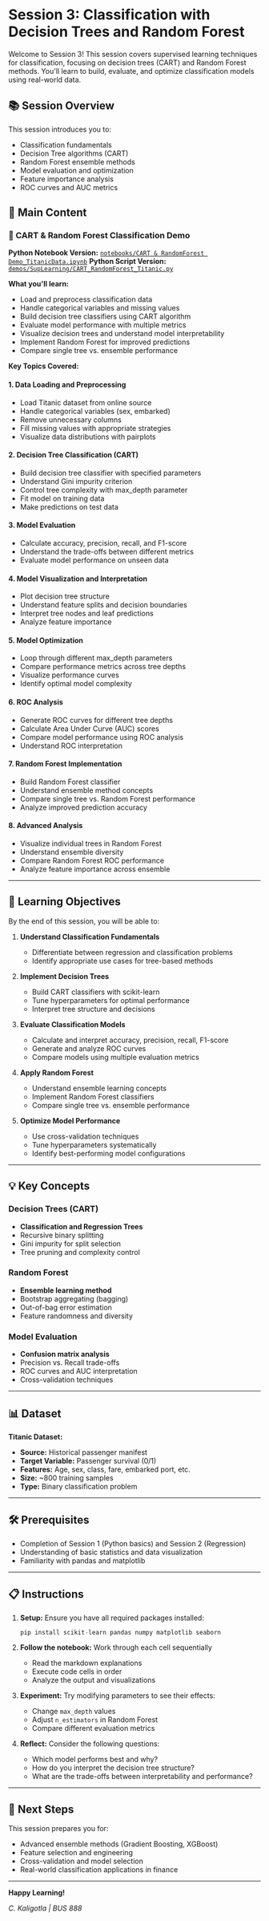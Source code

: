 # Session 3: Classification with Decision Trees and Random Forest

Welcome to Session 3! This session covers supervised learning techniques for classification, focusing on decision trees (CART) and Random Forest methods. You'll learn to build, evaluate, and optimize classification models using real-world data.

## 📚 Session Overview

This session introduces you to:
- Classification fundamentals
- Decision Tree algorithms (CART)
- Random Forest ensemble methods
- Model evaluation and optimization
- Feature importance analysis
- ROC curves and AUC metrics

## 📖 Main Content

### 🌳 CART & Random Forest Classification Demo

**Python Notebook Version:** [`notebooks/CART & RandomForest Demo_TitanicData.ipynb`](notebooks/CART%20&%20RandomForest%20Demo_TitanicData.ipynb)
**Python Script Version:** [`demos/SupLearning/CART_RandomForest_Titanic.py`](demos/SupLearning/cart_randomforest_titanic_demo.py)

**What you'll learn:**
- Load and preprocess classification data
- Handle categorical variables and missing values
- Build decision tree classifiers using CART algorithm
- Evaluate model performance with multiple metrics
- Visualize decision trees and understand model interpretability
- Implement Random Forest for improved predictions
- Compare single tree vs. ensemble performance

**Key Topics Covered:**

#### 1. **Data Loading and Preprocessing**
- Load Titanic dataset from online source
- Handle categorical variables (sex, embarked)
- Remove unnecessary columns
- Fill missing values with appropriate strategies
- Visualize data distributions with pairplots

#### 2. **Decision Tree Classification (CART)**
- Build decision tree classifier with specified parameters
- Understand Gini impurity criterion
- Control tree complexity with max_depth parameter
- Fit model on training data
- Make predictions on test data

#### 3. **Model Evaluation**
- Calculate accuracy, precision, recall, and F1-score
- Understand the trade-offs between different metrics
- Evaluate model performance on unseen data

#### 4. **Model Visualization and Interpretation**
- Plot decision tree structure
- Understand feature splits and decision boundaries
- Interpret tree nodes and leaf predictions
- Analyze feature importance

#### 5. **Model Optimization**
- Loop through different max_depth parameters
- Compare performance metrics across tree depths
- Visualize performance curves
- Identify optimal model complexity

#### 6. **ROC Analysis**
- Generate ROC curves for different tree depths
- Calculate Area Under Curve (AUC) scores
- Compare model performance using ROC analysis
- Understand ROC interpretation

#### 7. **Random Forest Implementation**
- Build Random Forest classifier
- Understand ensemble method concepts
- Compare single tree vs. Random Forest performance
- Analyze improved prediction accuracy

#### 8. **Advanced Analysis**
- Visualize individual trees in Random Forest
- Understand ensemble diversity
- Compare Random Forest ROC performance
- Analyze feature importance across ensemble

---

## 🎯 Learning Objectives

By the end of this session, you will be able to:

1. **Understand Classification Fundamentals**
   - Differentiate between regression and classification problems
   - Identify appropriate use cases for tree-based methods

2. **Implement Decision Trees**
   - Build CART classifiers with scikit-learn
   - Tune hyperparameters for optimal performance
   - Interpret tree structure and decisions

3. **Evaluate Classification Models**
   - Calculate and interpret accuracy, precision, recall, F1-score
   - Generate and analyze ROC curves
   - Compare models using multiple evaluation metrics

4. **Apply Random Forest**
   - Understand ensemble learning concepts
   - Implement Random Forest classifiers
   - Compare single tree vs. ensemble performance

5. **Optimize Model Performance**
   - Use cross-validation techniques
   - Tune hyperparameters systematically
   - Identify best-performing model configurations

---

## 💡 Key Concepts

### Decision Trees (CART)
- **Classification and Regression Trees**
- Recursive binary splitting
- Gini impurity for split selection
- Tree pruning and complexity control

### Random Forest
- **Ensemble learning method**
- Bootstrap aggregating (bagging)
- Out-of-bag error estimation
- Feature randomness and diversity

### Model Evaluation
- **Confusion matrix analysis**
- Precision vs. Recall trade-offs
- ROC curves and AUC interpretation
- Cross-validation techniques

---

## 📊 Dataset

**Titanic Dataset:**
- **Source:** Historical passenger manifest
- **Target Variable:** Passenger survival (0/1)
- **Features:** Age, sex, class, fare, embarked port, etc.
- **Size:** ~800 training samples
- **Type:** Binary classification problem

---

## 🛠️ Prerequisites

- Completion of Session 1 (Python basics) and Session 2 (Regression)
- Understanding of basic statistics and data visualization
- Familiarity with pandas and matplotlib

---

## 📋 Instructions

1. **Setup:** Ensure you have all required packages installed:
   ```python
   pip install scikit-learn pandas numpy matplotlib seaborn
   ```

2. **Follow the notebook:** Work through each cell sequentially
   - Read the markdown explanations
   - Execute code cells in order
   - Analyze the output and visualizations

3. **Experiment:** Try modifying parameters to see their effects:
   - Change `max_depth` values
   - Adjust `n_estimators` in Random Forest
   - Compare different evaluation metrics

4. **Reflect:** Consider the following questions:
   - Which model performs best and why?
   - How do you interpret the decision tree structure?
   - What are the trade-offs between interpretability and performance?

---

## 🚀 Next Steps

This session prepares you for:
- Advanced ensemble methods (Gradient Boosting, XGBoost)
- Feature selection and engineering
- Cross-validation and model selection
- Real-world classification applications in finance

---

**Happy Learning!**

*C. Kaligotla | BUS 888*
